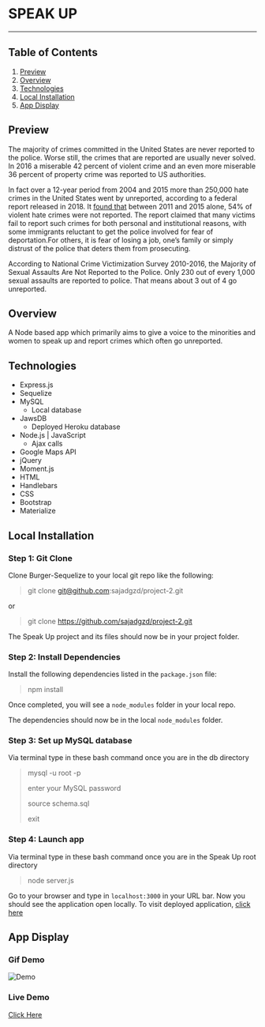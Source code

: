 # SPEAK UP
----------
## Table of Contents 
1. [Preview](#preview)
1. [Overview](#overview)
2. [Technologies](#technologies)
3. [Local Installation](#installation)
4. [App Display](#display)

<a name="preview"></a>
## Preview 
The majority of crimes committed in the United States are never reported to the police. Worse still, the crimes that are reported are usually never solved. In 2016 a miserable 42 percent of violent crime and an even more miserable 36 percent of property crime was reported to US authorities.

In fact over a 12-year period from 2004 and 2015 more than 250,000 hate crimes in the United States went by unreported, according to a federal report released in 2018. It [found that](https://www.chicagotribune.com/nation-world/ct-hate-crimes-unreported-20170628-story.html) between 2011 and 2015 alone, 54% of violent hate crimes were not reported.
The report claimed that many victims fail to report such crimes for both personal and institutional reasons, with some immigrants reluctant to get the police involved for fear of deportation.For others, it is fear of losing a job, one’s family or simply distrust of the police that deters them from prosecuting.

According to National Crime Victimization Survey 2010-2016, the Majority of Sexual Assaults Are Not Reported to the Police. Only 230 out of every 1,000 sexual assaults are reported to police. That means about 3 out of 4 go unreported.

<a name="overview"></a>
## Overview 
A Node based app which primarily aims to give a voice to the minorities and women to speak up and report crimes which often go unreported. 

<a name="technologies"></a>
## Technologies
 * Express.js 
 * Sequelize
 * MySQL
    * Local database
 * JawsDB
    * Deployed Heroku database 
 * Node.js | JavaScript
    * Ajax calls
 * Google Maps API
 * jQuery
 * Moment.js
 * HTML
 * Handlebars
 * CSS
 * Bootstrap
 * Materialize

<a name="installation"></a>
## Local Installation
### Step 1: Git Clone
Clone Burger-Sequelize to your local git repo like the following:
> git clone git@github.com:sajadgzd/project-2.git

or

> git clone https://github.com/sajadgzd/project-2.git

The Speak Up project and its files should now be in your project folder.

### Step 2: Install Dependencies
Install the following dependencies listed in the `package.json` file: 

> npm install

Once completed, you will see a `node_modules` folder in your local repo.

The dependencies should now be in the local `node_modules` folder.

### Step 3: Set up MySQL database 

Via terminal type in these bash command once you are in the db directory 

> mysql -u root -p
>
> enter your MySQL password 
>
> source schema.sql 
>
> exit 

### Step 4: Launch app 
Via terminal type in these bash command once you are in the Speak Up root directory 

> node server.js 

Go to your browser and type in `localhost:3000` in your URL bar. Now you should see the application open locally.
To visit deployed application, [click here](https://project-2-70181.herokuapp.com/)

<a name="display"></a>
## App Display
### Gif Demo
![Demo](/public/images/demo1.gif)
### Live Demo
[Click Here](https://project-2-70181.herokuapp.com/)
